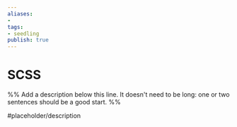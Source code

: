 ```yaml
---
aliases: 
- 
tags:
- seedling
publish: true
---
```


# SCSS

%% Add a description below this line. It doesn't need to be long: one or two sentences should be a good start. %%

#placeholder/description 

